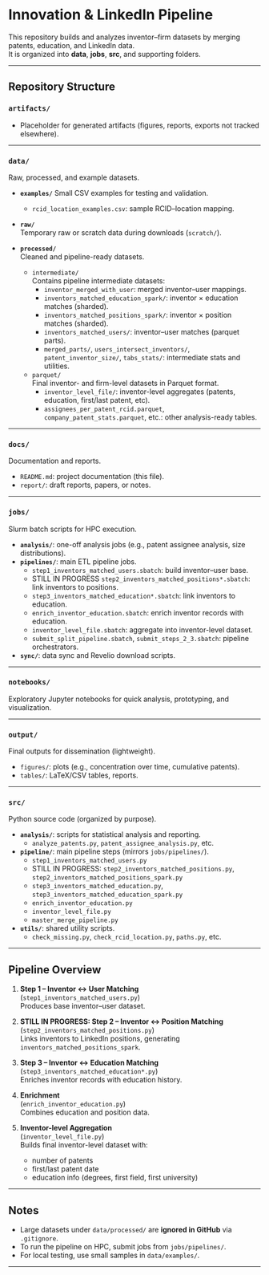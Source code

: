 # Innovation & LinkedIn Pipeline

This repository builds and analyzes inventor–firm datasets by merging patents, education, and LinkedIn data.  
It is organized into **data**, **jobs**, **src**, and supporting folders.

---

## Repository Structure

### `artifacts/`
- Placeholder for generated artifacts (figures, reports, exports not tracked elsewhere).

---

### `data/`
Raw, processed, and example datasets.

- **`examples/`**
  Small CSV examples for testing and validation.  
  - `rcid_location_examples.csv`: sample RCID–location mapping.

- **`raw/`**  
  Temporary raw or scratch data during downloads (`scratch/`).

- **`processed/`**  
  Cleaned and pipeline-ready datasets.  
  - `intermediate/`  
    Contains pipeline intermediate datasets:  
    - `inventor_merged_with_user`: merged inventor–user mappings.  
    - `inventors_matched_education_spark/`: inventor × education matches (sharded).  
    - `inventors_matched_positions_spark/`: inventor × position matches (sharded).  
    - `inventors_matched_users/`: inventor–user matches (parquet parts).  
    - `merged_parts/`, `users_intersect_inventors/`, `patent_inventor_size/`, `tabs_stats/`: intermediate stats and utilities.
  - `parquet/`  
    Final inventor- and firm-level datasets in Parquet format.  
    - `inventor_level_file/`: inventor-level aggregates (patents, education, first/last patent, etc).  
    - `assignees_per_patent_rcid.parquet`, `company_patent_stats.parquet`, etc.: other analysis-ready tables.

---

### `docs/`
Documentation and reports.
- `README.md`: project documentation (this file).  
- `report/`: draft reports, papers, or notes.

---

### `jobs/`
Slurm batch scripts for HPC execution.

- **`analysis/`**: one-off analysis jobs (e.g., patent assignee analysis, size distributions).  
- **`pipelines/`**: main ETL pipeline jobs.  
  - `step1_inventors_matched_users.sbatch`: build inventor–user base.  
  - STILL IN PROGRESS `step2_inventors_matched_positions*.sbatch`: link inventors to positions.  
  - `step3_inventors_matched_education*.sbatch`: link inventors to education.  
  - `enrich_inventor_education.sbatch`: enrich inventor records with education.  
  - `inventor_level_file.sbatch`: aggregate into inventor-level dataset.  
  - `submit_split_pipeline.sbatch`, `submit_steps_2_3.sbatch`: pipeline orchestrators.  
- **`sync/`**: data sync and Revelio download scripts.

---

### `notebooks/`
Exploratory Jupyter notebooks for quick analysis, prototyping, and visualization.

---

### `output/`
Final outputs for dissemination (lightweight).
- `figures/`: plots (e.g., concentration over time, cumulative patents).  
- `tables/`: LaTeX/CSV tables, reports.

---

### `src/`
Python source code (organized by purpose).

- **`analysis/`**: scripts for statistical analysis and reporting.  
  - `analyze_patents.py`, `patent_assignee_analysis.py`, etc.  
- **`pipeline/`**: main pipeline steps (mirrors `jobs/pipelines/`).  
  - `step1_inventors_matched_users.py`  
  - STILL IN PROGRESS: `step2_inventors_matched_positions.py`, `step2_inventors_matched_positions_spark.py`  
  - `step3_inventors_matched_education.py`, `step3_inventors_matched_education_spark.py`  
  - `enrich_inventor_education.py`  
  - `inventor_level_file.py`  
  - `master_merge_pipeline.py`   
- **`utils/`**: shared utility scripts.  
  - `check_missing.py`, `check_rcid_location.py`, `paths.py`, etc.  

---

## Pipeline Overview

1. **Step 1 – Inventor ↔ User Matching**  
   (`step1_inventors_matched_users.py`)  
   Produces base inventor–user dataset.  

2. **STILL IN PROGRESS: Step 2 – Inventor ↔ Position Matching**  
   (`step2_inventors_matched_positions.py`)  
   Links inventors to LinkedIn positions, generating `inventors_matched_positions_spark`.  

3. **Step 3 – Inventor ↔ Education Matching**  
   (`step3_inventors_matched_education*.py`)  
   Enriches inventor records with education history.  

4. **Enrichment**  
   (`enrich_inventor_education.py`)  
   Combines education and position data.  

5. **Inventor-level Aggregation**  
   (`inventor_level_file.py`)  
   Builds final inventor-level dataset with:  
   - number of patents  
   - first/last patent date  
   - education info (degrees, first field, first university)  

---

## Notes
- Large datasets under `data/processed/` are **ignored in GitHub** via `.gitignore`.  
- To run the pipeline on HPC, submit jobs from `jobs/pipelines/`.  
- For local testing, use small samples in `data/examples/`.  

---

